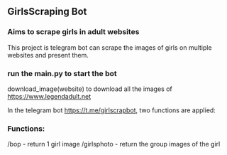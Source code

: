 ## GirlsScraping Bot

### Aims to scrape girls in adult websites

This project is telegram bot can scrape the images of girls on multiple websites and present them.

### run the main.py to start the bot

download_image(website) to download all the images of https://www.legendadult.net

In the telegram bot https://t.me/girlscrapbot, two functions are applied:

### Functions: 

/bop - return 1 girl image
/girlsphoto - return the group images of the girl

